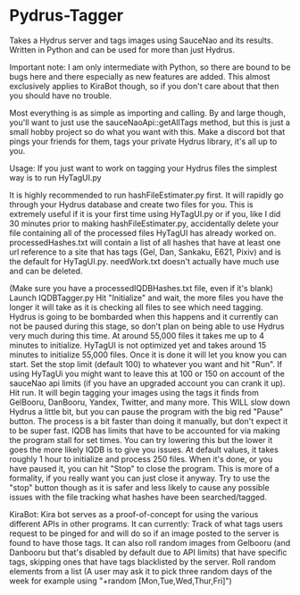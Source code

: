 # Pydrus-Tagger
Takes a Hydrus server and tags images using SauceNao and its results. Written in Python and can be used for more than just Hydrus.

Important note: I am only intermediate with Python, so there are bound to be bugs here and there especially as new features are added.
This almost exclusively applies to KiraBot though, so if you don't care about that then you should have no trouble.

Most everything is as simple as importing and calling. By and large though, you'll want to just use the sauceNaoApi::getAllTags method,
but this is just a small hobby project so do what you want with this. Make a discord bot that pings your friends for them, tags your
private Hydrus library, it's all up to you.

Usage:
If you just want to work on tagging your Hydrus files the simplest way is to run HyTagUI.py

  It is highly recommended to run hashFileEstimater.py first. It will rapidly go through your Hydrus database and create two files for you. This is extremely useful if it is your first time using
  HyTagUI.py or if you, like I did 30 minutes prior to making hashFileEstimater.py, accidentally delete your file containing all of the processed files HyTagUI has already worked on.
  processedHashes.txt will contain a list of all hashes that have at least one url reference to a site that has tags (Gel, Dan, Sankaku, E621, Pixiv) and is the default for HyTagUI.py. 
  needWork.txt doesn't actually have much use and can be deleted.

  (Make sure you have a processedIQDBHashes.txt file, even if it's blank)
  Launch IQDBTagger.py
  Hit "Initialize" and wait, the more files you have the longer it will take as it is checking all files to see which need tagging. Hydrus is going to be bombarded when this happens and it currently can not be paused during this stage, so don't plan on being able to use Hydrus very much during this time. At around 55,000 files it takes me up to 4 minutes to initialize. HyTagUI is not optimized yet and takes around 15 minutes to initialize 55,000 files.
  Once it is done it will let you know you can start. Set the stop limit (default 100) to whatever you want and hit "Run". If using HyTagUi you might want to leave this at 100 or 150 on account of the sauceNao api limits (if you have an upgraded account you can crank it up).
  Hit run. It will begin tagging your images using the tags it finds from GelBooru, DanBooru, Yandex, Twitter, and many more. This WILL slow down Hydrus a little bit, but you can pause the program with the big red "Pause" button. The process is a bit faster than doing it manually, but don't expect it to be super fast. IQDB has limits that have to be accounted for via making the program stall for set times. You can try lowering this but the lower it goes the more likely IQDB is to give you issues. At default values, it takes roughly 1 hour to initialize and process 250 files.
  When it's done, or you have paused it, you can hit "Stop" to close the program. This is more of a formality, if you really want you can just close it anyway. Try to use the "stop" button though as it is safer and less likely to cause any possible issues with the file tracking what hashes have been searched/tagged.
  
KiraBot:
  Kira bot serves as a proof-of-concept for using the various different APIs in other programs. 
  It can currently:
  Track of what tags users request to be pinged for and will do so if an image posted to the server is found to have those tags.
  It can also roll random images from Gelbooru (and Danbooru but that's disabled by default due to API limits) that have specific tags, skipping ones that have tags blacklisted by the server.
  Roll random elements from a list (A user may ask it to pick three random days of the week for example using "+random [Mon,Tue,Wed,Thur,Fri]")
  
